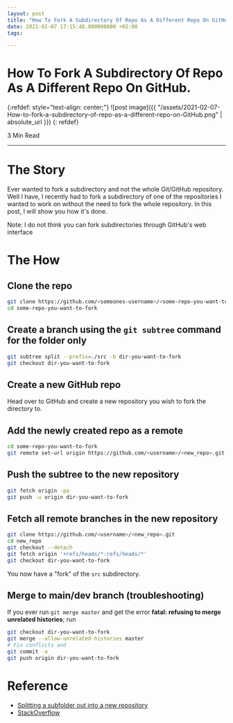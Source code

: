 ```yaml
---
layout: post
title: "How To Fork A Subdirectory Of Repo As A Different Repo On GitHub"
date: 2021-02-07 17:15:48.000000000 +02:00
tags:

---
```

# How To Fork A Subdirectory Of Repo As A Different Repo On GitHub.

{:refdef: style="text-align: center;"}
![post image]({{ "/assets/2021-02-07-How-to-fork-a-subdirectory-of-repo-as-a-different-repo-on-GitHub.png" | absolute_url }})
{: refdef}

3 Min Read

-----------------------------------------------------------------------------------------

# The Story

Ever wanted to fork a subdirectory and not the whole Git/GitHub repository. Well I have, I recently had to fork a subdirectory of one of the repositories I wanted to work on without the need to fork the whole repository. In this post, I will show you how it's done.

Note: I do not think you can fork subdirectories through GitHub's web interface

# The How

## Clone the repo

```bash
git clone https://github.com/<someones-username>/<some-repo-you-want-to-fork>
cd some-repo-you-want-to-fork
```

## Create a branch using the `git subtree` command for the folder only

```bash
git subtree split --prefix=./src -b dir-you-want-to-fork
git checkout dir-you-want-to-fork
```

## Create a new GitHub repo

Head over to GitHub and create a new repository you wish to fork the directory to.

## Add the newly created repo as a remote

```bash
cd some-repo-you-want-to-fork
git remote set-url origin https://github.com/<username>/<new_repo>.git
```

## Push the subtree to the new repository

```bash
git fetch origin -pa
git push -u origin dir-you-want-to-fork
```

## Fetch all remote branches in the new repository

```bash
git clone https://github.com/<username>/<new_repo>.git
cd new_repo
git checkout --detach
git fetch origin '+refs/heads/*:refs/heads/*'
git checkout dir-you-want-to-fork
```

You now have a "fork" of the `src` subdirectory.

## Merge to main/dev branch (troubleshooting)

If you ever run `git merge master` and get the error **fatal: refusing to merge unrelated histories**; run

```bash
git checkout dir-you-want-to-fork
git merge --allow-unrelated-histories master
# Fix conflicts and
git commit -a
git push origin dir-you-want-to-fork
```

# Reference

- [Splitting a subfolder out into a new repository](https://docs.github.com/en/github/using-git/splitting-a-subfolder-out-into-a-new-repository)
- [StackOverflow](https://stackoverflow.com/questions/24577084/forking-a-sub-directory-of-a-repository-on-github-and-making-it-part-of-my-own-r#24577293)
